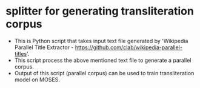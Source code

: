 # splitter for generating transliteration corpus
- This is Python script that takes input text file generated by 'Wikipedia Parallel Title Extractor - https://github.com/clab/wikipedia-parallel-titles'.
- This script process the above mentioned text file to generate a parallel corpus. 
- Output of this script (parallel corpus) can be used to train transliteration model on MOSES.

